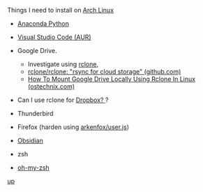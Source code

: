 Things I need to install on [Arch Linux](https://archlinux.org/)

- [Anaconda Python](https://www.anaconda.com/)
-  [Visual Studio Code (AUR)](https://aur.archlinux.org/packages/visual-studio-code-bin)

- Google Drive. 
	- Investigate using [rclone](https://archlinux.org/packages/extra/x86_64/rclone/), 
	- [rclone/rclone: "rsync for cloud storage" (github.com)](https://github.com/rclone/rclone) 
	- [How To Mount Google Drive Locally Using Rclone In Linux (ostechnix.com)](https://ostechnix.com/mount-google-drive-using-rclone-in-linux/)

- Can I use rclone for  [Dropbox? ](https://aur.archlinux.org/packages/dropbox)?
- Thunderbird
- Firefox (harden using [arkenfox/user.js](https://github.com/arkenfox/user.js/))
- [Obsidian](https://aur.archlinux.org/packages/obsidian-bin)
- zsh
- [oh-my-zsh](https://ohmyz.sh/)

[up](../README.md)
